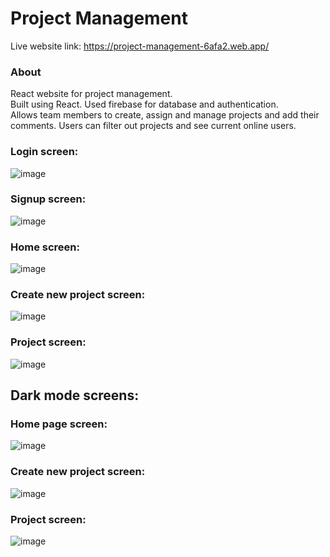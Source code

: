 # Project Management

Live website link: https://project-management-6afa2.web.app/

### About 
React website for project management. <br/>
Built using React. Used firebase for database and authentication. <br/>
Allows team members to create, assign and manage projects and add their comments. Users can filter out projects and see current online users.

### Login screen:
![image](https://user-images.githubusercontent.com/73948769/229280887-d6c66cf4-4383-40af-9789-c3d933528380.png)

### Signup screen:
![image](https://user-images.githubusercontent.com/73948769/229280875-e3201bae-f039-45eb-b2c1-1ec800b386e3.png)

### Home screen:
![image](https://user-images.githubusercontent.com/73948769/229283543-e217cbbd-a1b6-448f-9123-c365ccc23101.png)

### Create new project screen:
![image](https://user-images.githubusercontent.com/73948769/229283673-5d5fc43a-f46f-4249-a38c-30dad043a145.png)

### Project screen:
![image](https://user-images.githubusercontent.com/73948769/229283928-567b2a0d-f9d9-4432-90d5-4a04b0310c5e.png)

## Dark mode screens:
### Home page screen:
![image](https://user-images.githubusercontent.com/73948769/229284242-b6dbb038-72d6-460e-8cb5-b4ac77ec9e31.png)

### Create new project screen:
![image](https://user-images.githubusercontent.com/73948769/229284343-4c43bb58-0224-4408-a4f4-81ad975ec394.png)

### Project screen:
![image](https://user-images.githubusercontent.com/73948769/229284367-21d24568-18f3-4c9d-8343-60deb83cc828.png)
